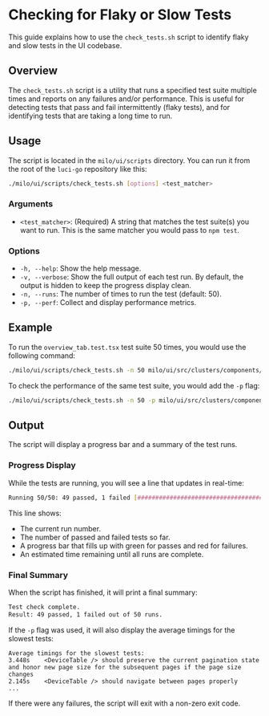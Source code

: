 # Checking for Flaky or Slow Tests

This guide explains how to use the `check_tests.sh` script to identify flaky and slow tests in the UI codebase.

## Overview

The `check_tests.sh` script is a utility that runs a specified test suite multiple times and reports on any failures and/or performance. This is useful for detecting tests that pass and fail intermittently (flaky tests), and for identifying tests that are taking a long time to run.

## Usage

The script is located in the `milo/ui/scripts` directory. You can run it from the root of the `luci-go` repository like this:

```bash
./milo/ui/scripts/check_tests.sh [options] <test_matcher>
```

### Arguments

* `<test_matcher>`: (Required) A string that matches the test suite(s) you want to run. This is the same matcher you would pass to `npm test`.

### Options

* `-h, --help`: Show the help message.
* `-v, --verbose`: Show the full output of each test run. By default, the output is hidden to keep the progress display clean.
* `-n, --runs`: The number of times to run the test (default: 50).
* `-p, --perf`: Collect and display performance metrics.

## Example

To run the `overview_tab.test.tsx` test suite 50 times, you would use the following command:

```bash
./milo/ui/scripts/check_tests.sh -n 50 milo/ui/src/clusters/components/cluster/cluster_analysis_section/overview_tab/overview_tab.test.tsx
```

To check the performance of the same test suite, you would add the `-p` flag:

```bash
./milo/ui/scripts/check_tests.sh -n 50 -p milo/ui/src/clusters/components/cluster/cluster_analysis_section/overview_tab/overview_tab.test.tsx
```

## Output

The script will display a progress bar and a summary of the test runs.

### Progress Display

While the tests are running, you will see a line that updates in real-time:

```bash
Running 50/50: 49 passed, 1 failed [##################################################] (est. 0m 0s remaining)
```

This line shows:

* The current run number.
* The number of passed and failed tests so far.
* A progress bar that fills up with green for passes and red for failures.
* An estimated time remaining until all runs are complete.

### Final Summary

When the script has finished, it will print a final summary:

```bash
Test check complete.
Result: 49 passed, 1 failed out of 50 runs.
```

If the `-p` flag was used, it will also display the average timings for the slowest tests:

```text
Average timings for the slowest tests:
3.448s    <DeviceTable /> should preserve the current pagination state and honor new page size for the subsequent pages if the page size changes
2.145s    <DeviceTable /> should navigate between pages properly
...
```

If there were any failures, the script will exit with a non-zero exit code.
